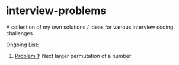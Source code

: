 # interview-problems

A collection of my own solutions / ideas for various interview coding challenges

Ongoing List:

1. [Problem 1](nextPerm/): Next larger permutation of a number
